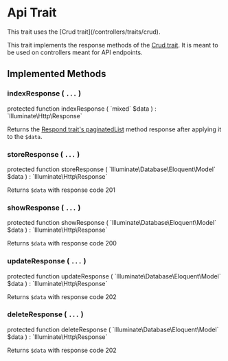 # Api Trait

<p class="tip">
This trait uses the [Crud trait](/controllers/traits/crud).
</p>

This trait implements the response methods of the [Crud trait](/controllers/traits/crud).
It is meant to be used on controllers meant for API endpoints.

## Implemented Methods

### indexResponse ( `...` )

<p class="tip no-bg">
    protected function indexResponse ( `mixed` $data ) : `Illuminate\Http\Response`
</p>

Returns the [Respond trait's paginatedList](/controllers/traits/respond#paginatedlist-)
method response after applying it to the `$data`.

### storeResponse ( `...` )

<p class="tip no-bg">
    protected function storeResponse ( `Illuminate\Database\Eloquent\Model` $data ) : `Illuminate\Http\Response`
</p>

Returns `$data` with response code 201

### showResponse ( `...` )

<p class="tip no-bg">
    protected function showResponse ( `Illuminate\Database\Eloquent\Model` $data ) : `Illuminate\Http\Response`
</p>

Returns `$data` with response code 200

### updateResponse ( `...` )

<p class="tip no-bg">
    protected function updateResponse ( `Illuminate\Database\Eloquent\Model` $data ) : `Illuminate\Http\Response`
</p>

Returns `$data` with response code 202

### deleteResponse ( `...` )

<p class="tip no-bg">
    protected function deleteResponse ( `Illuminate\Database\Eloquent\Model` $data ) : `Illuminate\Http\Response`
</p>

Returns `$data` with response code 202